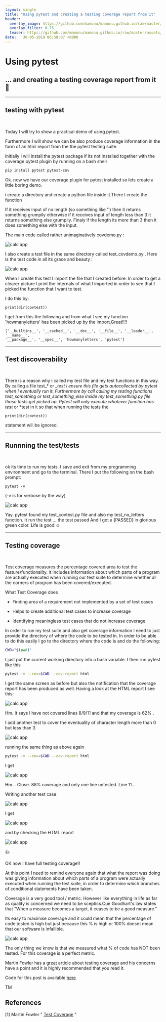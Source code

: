 ```yaml
---
layout: single
title: "Using pytest and creating a testing coverage report from it"
header:
  overlay_image: https://github.com/mamonu/mamonu.github.io/raw/master/assets/hypt/QA_Glitch.gif
  overlay_filter: 0.75
  teaser: https://github.com/mamonu/mamonu.github.io/raw/master/assets/hypt/QA_Glitch.gif
date:   30-05-2019 06:58:07 +0000
---
```


# Using pytest 
## ... and creating a testing coverage report from it  🐞

<p></p>

---
## testing with pytest 
<br /> 

Today I will try to show a practical demo of using pytest.

Furthermore I will show we can be also produce coverage information in the form of an html report from the the pytest testing suite.

Initially i will install the pytest package if its not installed together with the coverage pytest plugin by running on a bash shell

```bash
pip install pytest pytest-cov
```

Ok. now we have our coverage plugin for pytest installed so lets create a little boring demo.

i create a directory and create a python file inside it.There I create the function

If it receives input of no length (so something like '') then it returns something grumpily
otherwise if it receives input of length less than 3 it returns something else grumpily.
Finaly if the length its more than 3 then it does something else with the input.


The main code called rather unimaginatively covdemo.py :  

<p></p>

![calc app](https://raw.githubusercontent.com/mamonu/mamonu.github.io/master/assets/hypt/covdemo.png)

<p></p>


I also create a test file in the same directory called test_covdemo.py . 
Here is the test code in all its grace and beauty :

![calc app](https://raw.githubusercontent.com/mamonu/mamonu.github.io/master/assets/hypt/covdemotest.png)


When I create this test I import the file that I created before.
In order to get a clearer picture I print the internals of what I imported in order to see
that I picked the function that I want to test.

I do this by:

```
print(dir(covtest))
```

I get from this the following and from what I see my function 'howmanyletters' has been picked up by the import.Great!!!!

```
['__builtins__', '__cached__', '__doc__', '__file__', '__loader__', '__name__', 
'__package__', '__spec__', 'howmanyletters', 'pytest']
```

<p></p>

---

## Test discoverability

<br /> 

<p></p>

There is a reason why i called my test file and my test functions in this way. By calling a file test_* or *_test i ensure this file gets autocollected by pytest when I eventually run it. Furthermore by call 
calling my testing functions test_something or test_something_else inside my test_something.py file those tests get picked up. 
Pytest will only execute whatever function has test* or *test in it so that when running the tests the

```
print(dir(covtest))
``` 

statement will be ignored.


<p></p>

---

## Runnning the test/tests 

<br /> 

ok its time to run my tests. I save and exit from my programming environment and go to the terminal.
There I put the following on the bash prompt:

```
pytest -v
``` 

(-v is for verbose by the way)

![calc app](https://raw.githubusercontent.com/mamonu/mamonu.github.io/master/assets/hypt/cov-pytest-v1.png)

Yay. pytest found my test_covtest.py file and also my test_no_letters function. It run the test ... the test passed
And I got a [PASSED] in glorious green color. Life is good ☺️



<p></p>

---

## Testing coverage

<br /> 
<p></p>

Test coverage measures the percentage covered area to test the feature/functionality. 
It includes information about which parts of a program are actually executed when running our test suite to 
determine whether all the corners of program has been covered/executed.

<p></p>

What Test Coverage does

* Finding area of a requirement not implemented by a set of test cases

* Helps to create additional test cases to increase coverage

* Identifying meaningless test cases that do not increase coverage


In order to run my test suite and also get coverage information I need to just provide the directory of where the code to
be tested in. In order to be able to do this easily I go to the directory where the code is and do the following:

```bash
CWD="$(pwd)"
``` 

I just put the current working directory into a bash variable.
I then run pytest like this

```bash
pytest -v --cov=$CWD --cov-report html
``` 

I get the same screen as before but also the notification that the coverage report has been produced as well.
Having a look at the HTML report I see this:

![calc app](https://raw.githubusercontent.com/mamonu/mamonu.github.io/master/assets/hypt/coveragereport1.png)

Hm. It says I have not covered lines 8/9/11 and that my coverage is 62% .

I add another test to cover the eventuality of character length more than 0 but less than 3.

![calc app](https://raw.githubusercontent.com/mamonu/mamonu.github.io/master/assets/hypt/covtest2.png)


running the same thing as above again

```bash
pytest -v --cov=$CWD --cov-report html
``` 

I get 

![calc app](https://raw.githubusercontent.com/mamonu/mamonu.github.io/master/assets/hypt/coveragereport2.png)

<p></p>

Hm... Close. 88% coverage and only one line untested. Line 11...

Writing another test case


![calc app](https://raw.githubusercontent.com/mamonu/mamonu.github.io/master/assets/hypt/covtest3.png)


I get

![calc app](https://raw.githubusercontent.com/mamonu/mamonu.github.io/master/assets/hypt/cov-pytest-v3-cov.png)


and by checking the HTML report

![calc app](https://raw.githubusercontent.com/mamonu/mamonu.github.io/master/assets/hypt/coveragereport3.png)


:thumbsup:

OK now I have full testing coverage!!

At this point I need to remind everyone again that what the report was doing was giving information about which parts of a program were actually executed when running the test suite, in order to determine which branches of conditional statements have been taken.

Coverage is a very good tool / metric. However like everything in life as far as quality is concerned we need 
to be sceptics.Cue Goodhart's law states that "When a measure becomes a target, it ceases to be a good measure." 

Its easy to maximise coverage and it could mean that the percentage of code tested is high but just because this % is high or 100% doesnt mean that our software is infallible. 


![calc app](https://raw.githubusercontent.com/mamonu/mamonu.github.io/master/assets/hypt/cov.sketch.png)

The only thing we know is that we measured what % of code has NOT been tested. For this coverage is a perfect metric.

Martin Fowler has a [great](https://martinfowler.com/bliki/TestCoverage.html) article about testing coverage and his concerns have a point and it is highly recommended that you read it.


Code for this post is available [here](https://github.com/mamonu/pytestcoveragedemo)

TM



## References

[1] Martin Fowler " [Test Coverage](https://martinfowler.com/bliki/TestCoverage.html) "


























